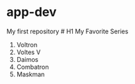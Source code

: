 # app-dev
My first repository
	# H1 My Favorite Series
1. Voltron
2. Voltes V
3. Daimos
4. Combatron
5. Maskman
